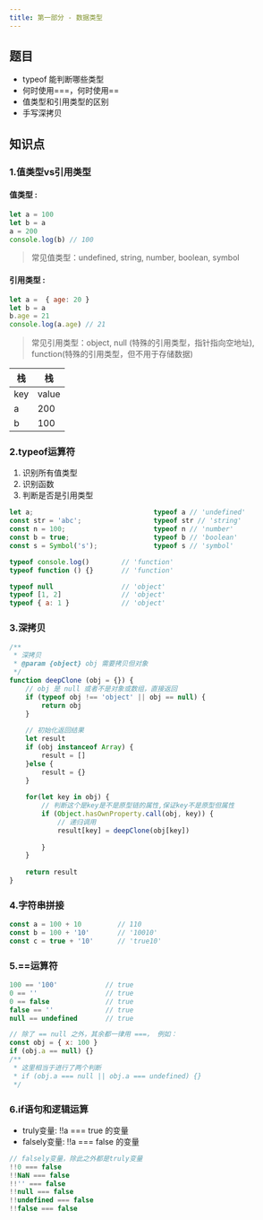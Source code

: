 ```yaml
---
title: 第一部分 - 数据类型
---
```

## 题目
* typeof 能判断哪些类型
* 何时使用===，何时使用==
* 值类型和引用类型的区别
* 手写深拷贝

## 知识点
### **1.值类型vs引用类型**

#### 值类型 :
```javascript
let a = 100
let b = a
a = 200
console.log(b) // 100
```
> 常见值类型：undefined, string, number, boolean, symbol
#### 引用类型 :
```javascript
let a =  { age: 20 }
let b = a
b.age = 21
console.log(a.age) // 21
```
> 常见引用类型：object, null (特殊的引用类型，指针指向空地址), function(特殊的引用类型，但不用于存储数据)

|栈|栈|
|-|-|
|key|value|
|a|200|
| b | 100 |

### **2.typeof运算符**
1. 识别所有值类型
2. 识别函数
3. 判断是否是引用类型
```javascript
let a;                              typeof a // 'undefined'
const str = 'abc';                  typeof str // 'string'
const n = 100;                      typeof n // 'number'
const b = true;                     typeof b // 'boolean'
const s = Symbol('s');              typeof s // 'symbol'

typeof console.log()        // 'function'
typeof function () {}       // 'function'

typeof null                 // 'object'
typeof [1, 2]               // 'object'
typeof { a: 1 }             // 'object'
```
### **3.深拷贝**
```javascript
/**
 * 深拷贝
 * @param {object} obj 需要拷贝但对象
 */
function deepClone (obj = {}) {
    // obj 是 null 或者不是对象或数组，直接返回
    if (typeof obj !== 'object' || obj == null) {
        return obj
    }
    
    // 初始化返回结果
    let result
    if (obj instanceof Array) {
        result = []
    }else {
        result = {}
    }
    
    for(let key in obj) {
        // 判断这个是key是不是原型链的属性,保证key不是原型但属性
        if (Object.hasOwnProperty.call(obj, key)) {
            // 递归调用
            result[key] = deepClone(obj[key])
            
        }
    }
    
    return result
}
```
### **4.字符串拼接**
```javascript
const a = 100 + 10         // 110
const b = 100 + '10'       // '10010'
const c = true + '10'      // 'true10'
```
### **5.==运算符**
```javascript
100 == '100'            // true
0 == ''                 // true
0 == false              // true
false == ''             // true
null == undefined       // true

// 除了 == null 之外，其余都一律用 ===， 例如：
const obj = { x: 100 }
if (obj.a == null) {}
/**
 * 这里相当于进行了两个判断
 * if (obj.a === null || obj.a === undefined) {} 
 */
```
### **6.if语句和逻辑运算**
* truly变量: !!a === true 的变量
* falsely变量: !!a === false 的变量
```javascript
// falsely变量，除此之外都是truly变量
!!0 === false
!!NaN === false
!!'' === false
!!null === false
!!undefined === false
!!false === false
```
